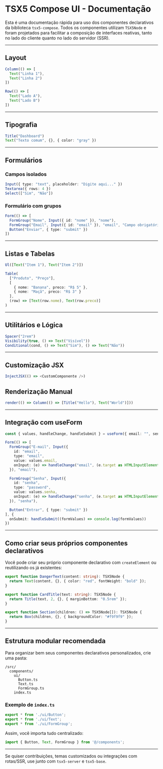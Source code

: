 # TSX5 Compose UI - Documentação

Esta é uma documentação rápida para uso dos componentes declarativos da biblioteca `tsx5-compose`.
Todos os componentes utilizam `TSX5Node` e foram projetados para facilitar a composição de interfaces reativas, tanto no lado do cliente quanto no lado do servidor (SSR).

---

## Layout

```ts
Column(() => [
  Text("Linha 1"),
  Text("Linha 2")
])

Row(() => [
  Text("Lado A"),
  Text("Lado B")
])
```

---

## Tipografia

```ts
Title("Dashboard")
Text("Texto comum", {}, { color: "gray" })
```

---

## Formulários

### Campos isolados
```ts
Input({ type: "text", placeholder: "Digite aqui..." })
Textarea({ rows: 4 })
Select(["Sim", "Não"])
```

### Formulário com grupos
```ts
Form(() => [
  FormGroup("Nome", Input({ id: "nome" }), "nome"),
  FormGroup("Email", Input({ id: "email" }), "email", "Campo obrigatório", "Ex: voce@email.com"),
  Button("Enviar", { type: "submit" })
])
```

---

## Listas e Tabelas

```ts
Ul([Text("Item 1"), Text("Item 2")])

Table(
  ["Produto", "Preço"],
  [
    { nome: "Banana", preco: "R$ 5" },
    { nome: "Maçã", preco: "R$ 3" }
  ],
  (row) => [Text(row.nome), Text(row.preco)]
)
```

---

## Utilitários e Lógica

```ts
Spacer("2rem")
Visibility(true, () => Text("Visível"))
Conditional(cond, () => Text("Sim"), () => Text("Não"))
```

---

## Customização JSX

```ts
InjectJSX(() => <CustomComponente />)
```

## Renderização Manual

```ts
render(() => Column(() => [Title("Hello"), Text("World")]))
```

---

## Integração com useForm

```ts
const { values, handleChange, handleSubmit } = useForm({ email: "", senha: "" });

Form(() => [
  FormGroup("E-mail", Input({
    id: "email",
    type: "email",
    value: values.email,
    onInput: (e) => handleChange("email", (e.target as HTMLInputElement).value)
  }), "email"),

  FormGroup("Senha", Input({
    id: "senha",
    type: "password",
    value: values.senha,
    onInput: (e) => handleChange("senha", (e.target as HTMLInputElement).value)
  }), "senha"),

  Button("Entrar", { type: "submit" })
], {
  onSubmit: handleSubmit((formValues) => console.log(formValues))
})
```

---

## Como criar seus próprios componentes declarativos

Você pode criar seu próprio componente declarativo com `createElement` ou reutilizando os já existentes:

```ts
export function DangerText(content: string): TSX5Node {
  return Text(content, {}, { color: "red", fontWeight: "bold" });
}

export function CardTitle(text: string): TSX5Node {
  return Title(text, 2, {}, { marginBottom: "0.5rem" });
}

export function Section(children: () => TSX5Node[]): TSX5Node {
  return Box(children, {}, { backgroundColor: "#f9f9f9" });
}
```

---

## Estrutura modular recomendada

Para organizar bem seus componentes declarativos personalizados, crie uma pasta:

```
/src/
  components/
    ui/
      Button.ts
      Text.ts
      FormGroup.ts
    index.ts
```

### Exemplo de `index.ts`

```ts
export * from './ui/Button';
export * from './ui/Text';
export * from './ui/FormGroup';
```

Assim, você importa tudo centralizado:

```ts
import { Button, Text, FormGroup } from '@/components';
```

---

Se quiser contribuições, temas customizados ou integrações com rotas/SSR, use junto com `tsx5-server` e `tsx5-base`.
